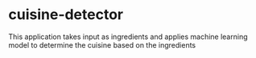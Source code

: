 # cuisine-detector
This application takes input as ingredients and applies machine learning model to determine the cuisine based on the ingredients
